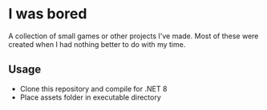 
# I was bored

A collection of small games or other projects I've made. Most of these were created when I had nothing better to do with my time.


## Usage

 - Clone this repository and compile for .NET 8
 - Place assets folder in executable directory
